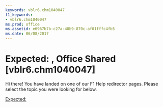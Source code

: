 ```yaml
---
keywords: vblr6.chm1040047
f1_keywords:
- vblr6.chm1040047
ms.prod: office
ms.assetid: e6967b7b-c27a-48b9-870c-af01fffc4fb5
ms.date: 06/08/2017
---
```



# Expected: <various>, Office Shared [vblr6.chm1040047] 

Hi there! You have landed on one of our F1 Help redirector pages. Please select the topic you were looking for below.

[Expected: <various>](http://msdn.microsoft.com/library/05deb22f-01c5-ff47-9f02-b31217740b95%28Office.15%29.aspx)

